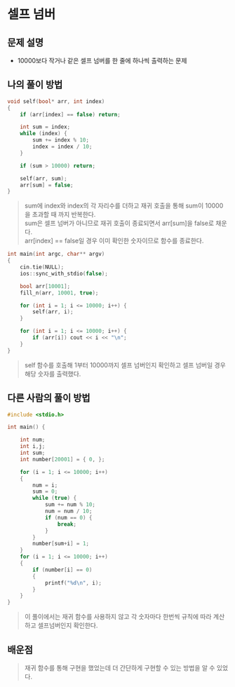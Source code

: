 # 셀프 넘버

## 문제 설명

* 10000보다 작거나 같은 셀프 넘버를 한 줄에 하나씩 출력하는 문제

## 나의 풀이 방법

```c++
void self(bool* arr, int index)
{
	if (arr[index] == false) return;

	int sum = index;
	while (index) {
		sum += index % 10;
		index = index / 10;
	}

	if (sum > 10000) return;

	self(arr, sum);
	arr[sum] = false;
}
```

> sum에 index와 index의 각 자리수를 더하고 재귀 호출을 통해 sum이 10000을 초과할 때 까지 반복한다.  
> sum은 셀프 넘버가 아니므로 재귀 호출이 종료되면서 arr[sum]을 false로 채운다.  
> arr[index] == false일 경우 이미 확인한 숫자이므로 함수를 종료한다.  

```c++
int main(int argc, char** argv)
{
	cin.tie(NULL);
	ios::sync_with_stdio(false);

	bool arr[10001];
	fill_n(arr, 10001, true);

	for (int i = 1; i <= 10000; i++) {
		self(arr, i);
	}

	for (int i = 1; i <= 10000; i++) {
		if (arr[i]) cout << i << "\n";
	}
}
```

> self 함수를 호출해 1부터 10000까지 셀프 넘버인지 확인하고 셀프 넘버일 경우 해당 숫자를 출력했다.

## 다른 사람의 풀이 방법

```c++
#include <stdio.h>

int main() {

	int num;
	int i,j;
	int sum;
	int number[20001] = { 0, };

	for (i = 1; i <= 10000; i++)
	{
		num = i;
		sum = 0;
		while (true) {
			sum += num % 10;
			num = num / 10;
			if (num == 0) {
				break;
			}
		}
		number[sum+i] = 1;
	}
	for (i = 1; i <= 10000; i++)
	{
		if (number[i] == 0)
		{
			printf("%d\n", i);
		}
	}
}
```

> 이 풀이에서는 재귀 함수를 사용하지 않고 각 숫자마다 한번씩 규칙에 따라 계산하고 셀프넘버인지 확인한다.  

## 배운점
> 재귀 함수를 통해 구현을 했었는데 더 간단하게 구현할 수 있는 방법을 알 수 있었다.